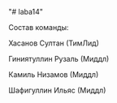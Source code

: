 "# laba14" 

Состав команды:

Хасанов Султан (ТимЛид)

Гиниятуллин Рузаль (Миддл)

Камиль Низамов (Миддл)

Шафигуллин Ильяс (Миддл)